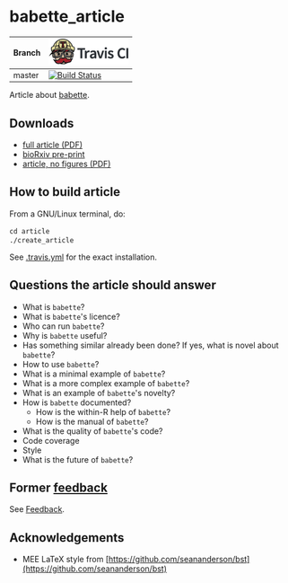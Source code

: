 # babette_article

Branch|[![Travis CI logo](pics/TravisCI.png)](https://travis-ci.org)
---|---
master|[![Build Status](https://travis-ci.org/richelbilderbeek/babette_article.svg?branch=master)](https://travis-ci.org/richelbilderbeek/babette_article)

Article about [babette](https://github.com/richelbilderbeek/babette).

## Downloads

 * [full article (PDF)](article_full.pdf)
 * [bioRxiv pre-print](https://doi.org/10.1101/271866)
 * [article, no figures (PDF)](article.pdf)

## How to build article

From a GNU/Linux terminal, do:

```
cd article
./create_article
```

See [.travis.yml](.travis.yml) for the exact installation.

## Questions the article should answer

 * What is `babette`?
 * What is `babette`'s licence?
 * Who can run `babette`? 
 * Why is `babette` useful?
 * Has something similar already been done? If yes, what is novel about `babette`?
 * How to use `babette`?
 * What is a minimal example of `babette`?
 * What is a more complex example of `babette`?
 * What is an example of `babette`'s novelty?
 * How is `babette` documented?
   * How is the within-R help of `babette`?
   * How is the manual of `babette`? 
 * What is the quality of `babette`'s code?
  * Code coverage
  * Style
 * What is the future of `babette`?

## Former [feedback](feedback/README.md)

See [Feedback](feedback/README.md).

## Acknowledgements

 * MEE LaTeX style from [https://github.com/seananderson/bst](https://github.com/seananderson/bst)

